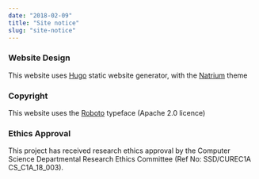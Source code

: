 ```yaml
---
date: "2018-02-09"
title: "Site notice"
slug: "site-notice"
---
```


### Website Design

This website uses [Hugo](https://gohugo.io/) static website generator, with the
[Natrium](https://github.com/mobybit/hugo-natrium-theme) theme

### Copyright

This website uses the [Roboto](https://fonts.google.com/specimen/Roboto)
typeface (Apache 2.0 licence)

### Ethics Approval

This project has received research ethics approval by the Computer Science
Departmental Research Ethics Committee (Ref No: SSD/CUREC1A CS_C1A_18_003).
